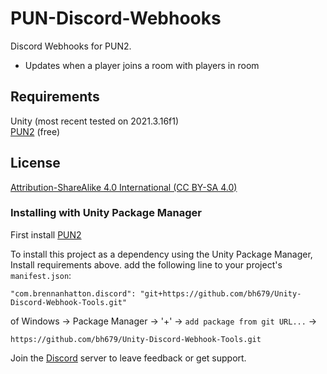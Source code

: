 # PUN-Discord-Webhooks
Discord Webhooks for PUN2.
 - Updates when a player joins a room with players in room

## Requirements
Unity (most recent tested on 2021.3.16f1) <br />
[PUN2](https://assetstore.unity.com/packages/tools/network/pun-2-free-119922) (free) 

## License
[Attribution-ShareAlike 4.0 International (CC BY-SA 4.0)](https://creativecommons.org/licenses/by-sa/4.0/)

### Installing with Unity Package Manager
First install [PUN2](https://assetstore.unity.com/packages/tools/network/pun-2-free-119922)

To install this project as a dependency using the Unity Package Manager,
Install requirements above.
add the following line to your project's `manifest.json`:

```
"com.brennanhatton.discord": "git+https://github.com/bh679/Unity-Discord-Webhook-Tools.git"
```

of 
Windows -> Package Manager -> '+' -> `add package from git URL...` ->
```
https://github.com/bh679/Unity-Discord-Webhook-Tools.git
```

Join the [Discord](https://discord.gg/VC8gZ2GNHs "Join Discord server") server to leave feedback or get support.

